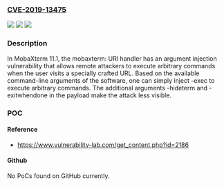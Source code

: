 ### [CVE-2019-13475](https://cve.mitre.org/cgi-bin/cvename.cgi?name=CVE-2019-13475)
![](https://img.shields.io/static/v1?label=Product&message=n%2Fa&color=blue)
![](https://img.shields.io/static/v1?label=Version&message=n%2Fa&color=blue)
![](https://img.shields.io/static/v1?label=Vulnerability&message=n%2Fa&color=brighgreen)

### Description

In MobaXterm 11.1, the mobaxterm: URI handler has an argument injection vulnerability that allows remote attackers to execute arbitrary commands when the user visits a specially crafted URL. Based on the available command-line arguments of the software, one can simply inject -exec to execute arbitrary commands. The additional arguments -hideterm and -exitwhendone in the payload make the attack less visible.

### POC

#### Reference
- https://www.vulnerability-lab.com/get_content.php?id=2186

#### Github
No PoCs found on GitHub currently.

